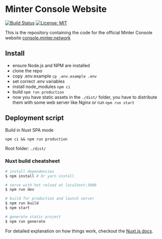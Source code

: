 # Minter Console Website

[![Build Status](https://img.shields.io/travis/MinterTeam/minter-console-web.svg?style=flat-square)](https://travis-ci.org/MinterTeam/minter-console-web)
[![License: MIT](https://img.shields.io/badge/License-MIT-yellow.svg)](https://github.com/MinterTeam/minter-console-web/blob/master/LICENSE)

This is the repository containing the code for the official Minter Console website [console.minter.network](https://console.minter.network)

## Install

- ensure Node.js and NPM are installed
- clone the repo
- copy .env.example `cp .env.example .env`
- set correct .env variables
- install node_modules `npm ci`
- build `npm run production`
- now you have static assets in the `./dist/` folder, you have to distribute them with some web server like Nginx or run `npm run start`


## Deployment script

Build in Nuxt SPA mode
```
npm ci && npm run production
```
Root folder: `./dist/`


### Nuxt build cheatsheet

``` bash
# install dependencies
$ npm install # Or yarn install

# serve with hot reload at localhost:3000
$ npm run dev

# build for production and launch server
$ npm run build
$ npm start

# generate static project
$ npm run generate
```

For detailed explanation on how things work, checkout the [Nuxt.js docs](https://github.com/nuxt/nuxt.js).
